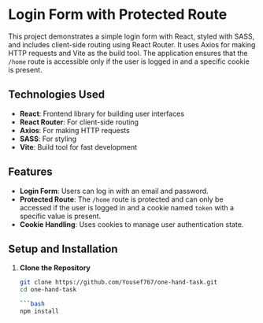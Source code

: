 # Login Form with Protected Route

This project demonstrates a simple login form with React, styled with SASS, and includes client-side routing using React Router. It uses Axios for making HTTP requests and Vite as the build tool. The application ensures that the `/home` route is accessible only if the user is logged in and a specific cookie is present.

## Technologies Used

- **React**: Frontend library for building user interfaces
- **React Router**: For client-side routing
- **Axios**: For making HTTP requests
- **SASS**: For styling
- **Vite**: Build tool for fast development

## Features

- **Login Form**: Users can log in with an email and password.
- **Protected Route**: The `/home` route is protected and can only be accessed if the user is logged in and a cookie named `token` with a specific value is present.
- **Cookie Handling**: Uses cookies to manage user authentication state.

## Setup and Installation

1. **Clone the Repository**

   ```bash
   git clone https://github.com/Yousef767/one-hand-task.git
   cd one-hand-task

   ```bash
   npm install
